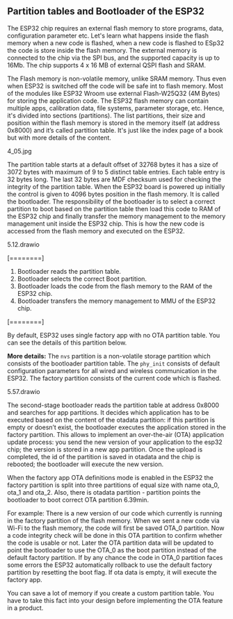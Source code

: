 ##  Partition tables and Bootloader of the ESP32 

The ESP32 chip requires an external flash memory to store programs, data, configuration parameter etc. Let's learn what happens inside the flash memory when a new code is flashed, when a new code is flashed to ESp32 the code is store inside the flash memory. The external memory is connected to the chip via the SPI bus, and the supported capacity is up to 16Mb. The chip supports 4 x 16 MB of external QSPI flash and SRAM.

The Flash memory is non-volatile memory, unlike SRAM memory. Thus even when ESP32 is switched off the code will be safe int to flash memory.
Most of the modules like ESP32 Wroom use external Flash-W25Q32 (4M Bytes) for storing the application code. The ESP32 flash memory can contain multiple apps, calibration data, file systems, parameter storage, etc. Hence, it's divided into sections (partitions). The list partitions, their size and position within the flash memory is stored in the memory itself (at address 0x8000) and it’s called partition table. It's just like the index page of a book but with more details of the content.

4_05.jpg

The partition table starts at a default offset of 32768 bytes it has a size of 3072 bytes with maximum of 9 to 5 distinct table entries. Each table entry is
32 bytes long. The last 32 bytes are MDF checksum used for checking the integrity of the partition table.
When the ESP32 board is powered up initially the control is given to 4096 bytes position in the flash memory. It is called the bootloader. The responsibility of the bootloader is to select a correct partition to boot based on the partition table then load this code to RAM of the ESP32 chip and finally transfer the memory management to the memory management unit inside the ESP32 chip. This is how the new code is accessed from the flash memory and executed on the ESP32.

5.12.drawio

[========]

1.  Bootloader reads the partition table.
2.  Bootloader selects the correct Boot partition.
3. Bootloader loads the code from the flash memory to the RAM of the ESP32 chip.
4. Bootloader transfers the memory management to MMU of the ESP32 chip.


[========]

By default, ESP32 uses single factory app with no OTA partition table. You can see the details of this partition below.

**More details:**
The `nvs` partition is a non-volatile storage partition which consists of the bootloader partition table. The `phy_init` consists of default configuration parameters for all wired and wireless communication in the ESP32.
The factory partition consists of the current code which is flashed.

5.57.drawio

The second-stage bootloader reads the partition table at address 0x8000 and searches for app partitions. It decides which application has to be executed based on the content of the otadata partition: if this partition is empty or doesn’t exist, the bootloader executes the application stored in the factory partition. This allows to implement an over-the-air (OTA) application update process: you send the new version of your application to the esp32 chip; the version is stored in a new app partition.
Once the upload is completed, the id of the partition is saved in otadata and the chip is rebooted; the bootloader will execute the new version.

When the factory app OTA definitions mode is enabled in the ESP32 the factory partition is split into three partitions of equal size with name ota_0, ota_1 and ota_2.
Also, there is otadata partition - partition points the bootloader to boot correct OTA partition 6.39min.

For example:
There is a new version of our code which currently is running in the factory partition of the flash memory. When we sent a new code via Wi-Fi to
the flash memory, the code will first be saved OTA_0 partition. Now a code integrity check will be done in this OTA partition to confirm whether the code
is usable or not. Later the OTA partition data will be updated to point the bootloader to use the OTA_0 as the boot partition instead of the default factory
partition. If by any chance the code in OTA_0 partition faces some errors the ESP32 automatically rollback to use the default factory partition by resetting
the boot flag. If ota data is empty, it will execute the factory app.

You can save a lot of memory if you create a custom partition table. You have to take this fact into your design before implementing the OTA feature in a product.
